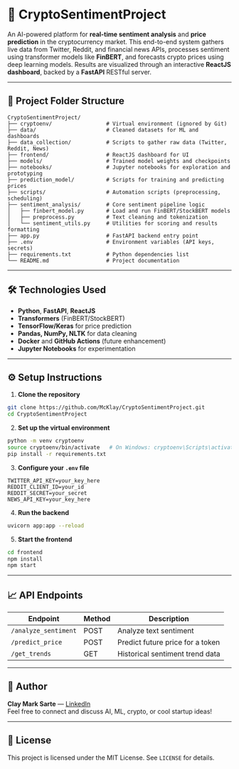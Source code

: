 # 🚀 CryptoSentimentProject

An AI-powered platform for **real-time sentiment analysis** and **price prediction** in the cryptocurrency market. This end-to-end system gathers live data from Twitter, Reddit, and financial news APIs, processes sentiment using transformer models like **FinBERT**, and forecasts crypto prices using deep learning models. Results are visualized through an interactive **ReactJS dashboard**, backed by a **FastAPI** RESTful server.

---

## 📁 Project Folder Structure

```
CryptoSentimentProject/
├── cryptoenv/                 # Virtual environment (ignored by Git)
├── data/                      # Cleaned datasets for ML and dashboards
├── data_collection/           # Scripts to gather raw data (Twitter, Reddit, News)
├── frontend/                  # ReactJS dashboard for UI
├── models/                    # Trained model weights and checkpoints
├── notebooks/                 # Jupyter notebooks for exploration and prototyping
├── prediction_model/          # Scripts for training and predicting prices
├── scripts/                   # Automation scripts (preprocessing, scheduling)
├── sentiment_analysis/        # Core sentiment pipeline logic
│   ├── finbert_model.py       # Load and run FinBERT/StockBERT models
│   ├── preprocess.py          # Text cleaning and tokenization
│   └── sentiment_utils.py     # Utilities for scoring and results formatting
├── app.py                     # FastAPI backend entry point
├── .env                       # Environment variables (API keys, secrets)
├── requirements.txt           # Python dependencies list
└── README.md                  # Project documentation
```

---

## 🛠 Technologies Used

- **Python**, **FastAPI**, **ReactJS**
- **Transformers** (FinBERT/StockBERT)
- **TensorFlow/Keras** for price prediction
- **Pandas, NumPy, NLTK** for data cleaning
- **Docker** and **GitHub Actions** (future enhancement)
- **Jupyter Notebooks** for experimentation

---

## ⚙️ Setup Instructions

1. **Clone the repository**
```bash
git clone https://github.com/McKlay/CryptoSentimentProject.git
cd CryptoSentimentProject
```

2. **Set up the virtual environment**
```bash
python -m venv cryptoenv
source cryptoenv/bin/activate   # On Windows: cryptoenv\Scripts\activate
pip install -r requirements.txt
```

3. **Configure your `.env` file**
```
TWITTER_API_KEY=your_key_here
REDDIT_CLIENT_ID=your_id
REDDIT_SECRET=your_secret
NEWS_API_KEY=your_key_here
```

4. **Run the backend**
```bash
uvicorn app:app --reload
```

5. **Start the frontend**
```bash
cd frontend
npm install
npm start
```

---

## 📈 API Endpoints

| Endpoint             | Method | Description                          |
|----------------------|--------|--------------------------------------|
| `/analyze_sentiment` | POST   | Analyze text sentiment               |
| `/predict_price`     | POST   | Predict future price for a token     |
| `/get_trends`        | GET    | Historical sentiment trend data      |

---

## 🙌 Author

**Clay Mark Sarte** — [LinkedIn](https://linkedin.com/in/your-profile)  
Feel free to connect and discuss AI, ML, crypto, or cool startup ideas!

---

## 📜 License

This project is licensed under the MIT License. See `LICENSE` for details.
